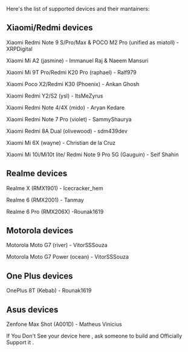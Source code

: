 Here's the list of supported devices and their mantainers:

Xiaomi/Redmi devices
------------------------------------------
Xiaomi Redmi Note 9 S/Pro/Max & POCO M2 Pro (unified as miatoll) - XRPDigital

Xiaomi Mi A2 (jasmine) - Immanuel Raj & Naeem Mansuri

Xiaomi Mi 9T Pro/Redmi K20 Pro (raphael) - Ralf979

Xiaomi Poco X2/Redmi K30 (Phoenix) - Ankan Ghosh

Xiaomi Redmi Y2/S2 (ysl) - ItsMeZyrus

Xiaomi Redmi Note 4/4X (mido) - Aryan Kedare

Xiaomi Redmi Note 7 Pro (violet) - SammyShaurya

Xiaomi Redmi 8A Dual (olivewood) - sdm439dev

Xiaomi Mi 6X (wayne) - Christian de la Cruz

Xiaomi Mi 10i/Mi10t lite/ Redmi Note 9 Pro 5G (Gauguin) - Seif Shahin

Realme devices
------------------------------------------
Realme X (RMX1901) - Icecracker_hem

Realme 6 (RMX2001) - Tanmay

Realme 6 Pro (RMX206X) -Rounak1619

Motorola devices
------------------------------------------
Motorola Moto G7 (river) - VitorSSSouza

Motorola Moto G7 Power (ocean) - VitorSSSouza

One Plus devices
------------------------------------------
OnePlus 8T (Kebab) - Rounak1619

Asus devices
------------------------------------------
Zenfone Max Shot (A001D) - Matheus Vinicius

If You Don't See your device here , ask someone to build and Officially Support it .
